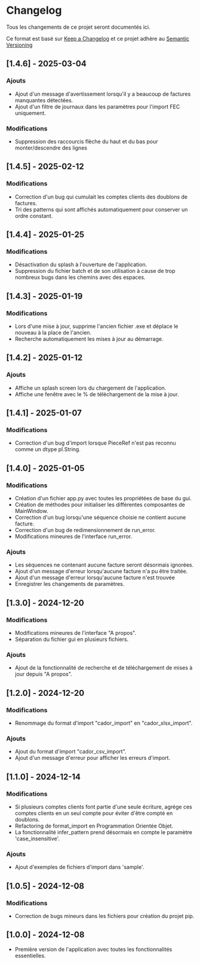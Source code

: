 # Changelog
Tous les changements de ce projet seront documentés ici.

Ce format est basé sur [Keep a Changelog](https://keepachangelog.com/fr/1.0.0/)
et ce projet adhère au [Semantic Versioning](https://semver.org/spec/v2.0.0.html)

## [1.4.6] - 2025-03-04
### Ajouts
- Ajout d'un message d'avertissement lorsqu'il y a beaucoup de factures manquantes détectées.
- Ajout d'un filtre de journaux dans les paramètres pour l'import FEC uniquement.

### Modifications
- Suppression des raccourcis flèche du haut et du bas pour monter/descendre des lignes

## [1.4.5] - 2025-02-12
### Modifications
- Correction d'un bug qui cumulait les comptes clients des doublons de factures.
- Tri des patterns qui sont affichés automatiquement pour conserver un ordre constant.

## [1.4.4] - 2025-01-25
### Modifications
- Désactivation du splash à l'ouverture de l'application.
- Suppression du fichier batch et de son utilisation à cause de trop nombreux bugs dans les chemins avec des espaces.

## [1.4.3] - 2025-01-19
### Modifications
- Lors d'une mise à jour, supprime l'ancien fichier .exe et déplace le nouveau à la place de l'ancien.
- Recherche automatiquement les mises à jour au démarrage.

## [1.4.2] - 2025-01-12
### Ajouts
- Affiche un splash screen lors du chargement de l'application.
- Affiche une fenêtre avec le % de téléchargement de la mise à jour.

## [1.4.1] - 2025-01-07
### Modifications
- Correction d'un bug d'import lorsque PieceRef n'est pas reconnu comme un dtype pl.String.

## [1.4.0] - 2025-01-05
### Modifications
- Création d'un fichier app.py avec toutes les propriétées de base du gui.
- Création de méthodes pour initialiser les différentes composantes de MainWindow.
- Correction d'un bug lorsqu'une séquence choisie ne contient aucune facture.
- Correction d'un bug de redimensionnement de run_error.
- Modifications mineures de l'interface run_error.

### Ajouts
- Les séquences ne contenant aucune facture seront désormais ignorées.
- Ajout d'un message d'erreur lorsqu'aucune facture n'a pu être traitée.
- Ajout d'un message d'erreur lorsqu'aucune facture n'est trouvée
- Enregistrer les changements de paramètres.

## [1.3.0] - 2024-12-20
### Modifications
- Modifications mineures de l'interface "A propos".
- Séparation du fichier gui en plusieurs fichiers.

### Ajouts
- Ajout de la fonctionnalité de recherche et de téléchargement de mises à jour depuis "A propos".

## [1.2.0] - 2024-12-20
### Modifications
- Renommage du format d'import "cador_import" en "cador_xlsx_import".

### Ajouts
- Ajout du format d'import "cador_csv_import".
- Ajout d'un message d'erreur pour afficher les erreurs d'import.

## [1.1.0] - 2024-12-14
### Modifications
- Si plusieurs comptes clients font partie d'une seule écriture, agrége ces comptes clients en un seul compte pour éviter d'être compté en doublons.
- Refactoring de format_import en Programmation Orientée Objet.
- La fonctionnalité infer_pattern prend désormais en compte le paramètre 'case_insensitive'.

### Ajouts
- Ajout d'exemples de fichiers d'import dans 'sample'.

## [1.0.5] - 2024-12-08
### Modifications
- Correction de bugs mineurs dans les fichiers pour création du projet pip.

## [1.0.0] - 2024-12-08
- Première version de l'application avec toutes les fonctionnalités essentielles.
